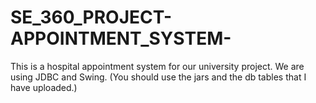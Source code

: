 # SE_360_PROJECT-APPOINTMENT_SYSTEM-
This is a hospital appointment system for our university project. We are using JDBC and Swing.
(You should use the jars and the db tables that I have uploaded.)
